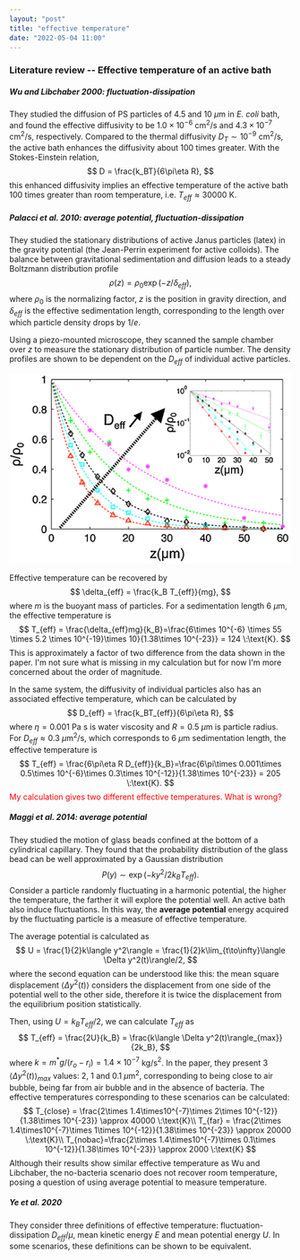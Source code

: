 ```yaml
---
layout: "post"
title: "effective temperature"
date: "2022-05-04 11:00"
---
```


### Literature review -- Effective temperature of an active bath

##### Wu and Libchaber 2000: fluctuation-dissipation

They studied the diffusion of PS particles of 4.5 and 10 $\mu$m in _E. coli_ bath, and found the effective diffusivity to be $1.0\times 10^{-6}$ cm$^2$/s and $4.3\times 10^{-7}$ cm$^2$/s, respectively. Compared to the thermal diffusivity $D_T\sim 10^{-9}$ cm$^2$/s, the active bath enhances the diffusivity about 100 times greater. With the Stokes-Einstein relation,
$$
D = \frac{k_BT}{6\pi\eta R},
$$
this enhanced diffusivity implies an effective temperature of the active bath 100 times greater than room temperature, i.e. $T_{eff} \approx 30000$ K.

##### Palacci et al. 2010: average potential, fluctuation-dissipation

They studied the stationary distributions of active Janus particles (latex) in the gravity potential (the Jean-Perrin experiment for active colloids). The balance between gravitational sedimentation and diffusion leads to a steady Boltzmann distribution profile
$$
\rho(z) = \rho_0\exp(-z/\delta_{eff}),
$$
where $\rho_0$ is the normalizing factor, $z$ is the position in gravity direction, and $\delta_{eff}$ is the effective sedimentation length, corresponding to the length over which particle density drops by $1/e$.

Using a piezo-mounted microscope, they scanned the sample chamber over $z$ to measure the stationary distribution of particle number. The density profiles are shown to be dependent on the $D_{eff}$ of individual active particles.

![particle distribution](../images/2022/05/particle-distribution.png)

Effective temperature can be recovered by
$$
\delta_{eff} = \frac{k_B T_{eff}}{mg},
$$
where $m$ is the buoyant mass of particles. For a sedimentation length 6 $\mu$m, the effective temperature is
$$
T_{eff} = \frac{\delta_{eff}mg}{k_B}=\frac{6\times 10^{-6} \times 55 \times 5.2 \times 10^{-19}\times 10}{1.38\times 10^{-23}} = 124 \:\text{K}.
$$
This is approximately a factor of two difference from the data shown in the paper. I'm not sure what is missing in my calculation but for now I'm more concerned about the order of magnitude.

In the same system, the diffusivity of individual particles also has an associated effective temperature, which can be calculated by
$$
D_{eff} = \frac{k_BT_{eff}}{6\pi\eta R},
$$
where $\eta=0.001$ Pa s is water viscosity and $R=0.5$ $\mu$m is particle radius. For $D_{eff}\approx 0.3$ $\mu$m$^2$/s, which corresponds to 6 $\mu$m sedimentation length, the effective temperature is
$$
T_{eff} = \frac{6\pi\eta R D_{eff}}{k_B}=\frac{6\pi\times 0.001\times 0.5\times 10^{-6}\times 0.3\times 10^{-12}}{1.38\times 10^{-23}} = 205 \:\text{K}.
$$
<font color="red">My calculation gives two different effective temperatures. What is wrong?</font>

##### Maggi et al. 2014: average potential

They studied the motion of glass beads confined at the bottom of a cylindrical capillary. They found that the probability distribution of the glass bead can be well approximated by a Gaussian distribution
$$
P(y)\sim \exp(-ky^2/2k_BT_{eff}).
$$
Consider a particle randomly fluctuating in a harmonic potential, the higher the temperature, the farther it will explore the potential well. An active bath also induce fluctuations. In this way, the **average potential** energy acquired by the fluctuating particle is a measure of effective temperature.

The average potential is calculated as
$$
U = \frac{1}{2}k\langle y^2\rangle = \frac{1}{2}k\lim_{t\to\infty}\langle \Delta y^2(t)\rangle/2,
$$
where the second equation can be understood like this: the mean square displacement $\langle \Delta y^2(t)\rangle$ considers the displacement from one side of the potential well to the other side, therefore it is twice the displacement from the equilibrium position statistically.

Then, using $U=k_BT_{eff}/2$, we can calculate $T_{eff}$ as
$$
T_{eff} = \frac{2U}{k_B} =  \frac{k\langle \Delta y^2(t)\rangle_{max}}{2k_B},
$$
where $k=m^*g/(r_o-r_i)=1.4\times 10^{-7}$ kg/s$^2$. In the paper, they present 3 $\langle \Delta y^2(t)\rangle_{max}$ values: 2, 1 and 0.1 $\mu$m$^2$, corresponding to being close to air bubble, being far from air bubble and in the absence of bacteria. The effective temperatures corresponding to these scenarios can be calculated:
$$
T_{close} = \frac{2\times 1.4\times10^{-7}\times 2\times 10^{-12}}{1.38\times 10^{-23}} \approx 40000 \:\text{K}\\
T_{far} = \frac{2\times 1.4\times10^{-7}\times 1\times 10^{-12}}{1.38\times 10^{-23}} \approx 20000 \:\text{K}\\
T_{nobac}=\frac{2\times 1.4\times10^{-7}\times 0.1\times 10^{-12}}{1.38\times 10^{-23}} \approx 2000 \:\text{K}
$$
Although their results show similar effective temperature as Wu and Libchaber, the no-bacteria scenario does not recover room temperature, posing a question of using average potential to measure temperature.

##### Ye et al. 2020

They consider three definitions of effective temperature: fluctuation-dissipation $D_{eff}/\mu$, mean kinetic energy $E$ and mean potential energy $U$. In some scenarios, these definitions can be shown to be equivalent.
